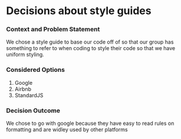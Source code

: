 # Decisions about style guides

### Context and Problem Statement
We chose a style guide to base our code off of so that our group has something to refer to when coding to style their code so that we have uniform styling.
### Considered Options
1. Google
2. Airbnb
3. StandardJS
### Decision Outcome
We chose to go with google because they have easy to read rules on formatting and are widley used by other platforms